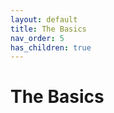 ```yaml
---
layout: default
title: The Basics
nav_order: 5
has_children: true
---
```


# The Basics

<!-- Children Display -->